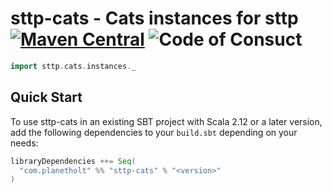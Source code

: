 # sttp-cats - Cats instances for sttp [![Maven Central](https://maven-badges.herokuapp.com/maven-central/com.planetholt/sttp-cats_2.12/badge.svg)](https://maven-badges.herokuapp.com/maven-central/com.planetholt/sttp-cats_2.12) ![Code of Consuct](https://img.shields.io/badge/Code%20of%20Conduct-Scala-blue.svg)

```scala
import sttp.cats.instances._
```

## Quick Start

To use sttp-cats in an existing SBT project with Scala 2.12 or a later version, add the following dependencies to your
`build.sbt` depending on your needs:

```scala
libraryDependencies ++= Seq(
  "com.planetholt" %% "sttp-cats" % "<version>"
)
```
